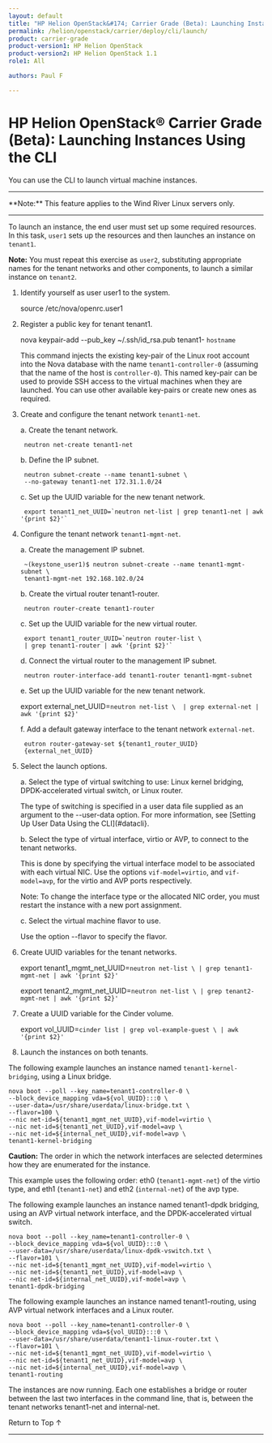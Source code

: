 ```yaml
---
layout: default
title: "HP Helion OpenStack&#174; Carrier Grade (Beta): Launching Instances Using the CLI"
permalink: /helion/openstack/carrier/deploy/cli/launch/
product: carrier-grade
product-version1: HP Helion OpenStack
product-version2: HP Helion OpenStack 1.1
role1: All

authors: Paul F

---
```

<!--UNDER REVISION-->

<script>

function PageRefresh {
onLoad="window.refresh"
}

PageRefresh();

</script>

<!-- <p style="font-size: small;"> <a href="/helion/openstack/1.1/3rd-party-license-agreements/">&#9664; PREV</a> | <a href="/helion/openstack/1.1/">&#9650; UP</a> | NEXT &#9654; </p> -->

# HP Helion OpenStack&#174; Carrier Grade (Beta): Launching Instances Using the CLI

You can use the CLI to launch virtual machine instances.

<hr>
**Note:** This feature applies to the Wind River Linux servers only.
<hr>

To launch an instance, the end user must set up some required resources. In this task, `user1` sets up the resources and
then launches an instance on `tenant1`.

**Note:** You must repeat this exercise as `user2`, substituting appropriate names for the tenant networks and other components, to launch a similar instance on `tenant2`.

1. Identify yourself as user user1 to the system.

	source /etc/nova/openrc.user1

2. Register a public key for tenant tenant1.

	nova keypair-add --pub_key ~/.ssh/id_rsa.pub tenant1- `hostname`

	This command injects the existing key-pair of the Linux root account into the Nova database with the name `tenant1-controller-0` (assuming that the name of the host is `controller-0`). This named key-pair can be used to provide SSH access to the virtual machines when they are launched. You can use other available key-pairs or create new ones as required.

3. Create and configure the tenant network `tenant1-net`.

	a. Create the tenant network.

		neutron net-create tenant1-net

	b. Define the IP subnet.

		neutron subnet-create --name tenant1-subnet \
		--no-gateway tenant1-net 172.31.1.0/24

	c. Set up the UUID variable for the new tenant network.

		export tenant1_net_UUID=`neutron net-list | grep tenant1-net | awk '{print $2}'`

4. Configure the tenant network `tenant1-mgmt-net`.

	a. Create the management IP subnet.

		~(keystone_user1)$ neutron subnet-create --name tenant1-mgmt-subnet \
		tenant1-mgmt-net 192.168.102.0/24

	b. Create the virtual router tenant1-router.

		neutron router-create tenant1-router

	c. Set up the UUID variable for the new virtual router.

		export tenant1_router_UUID=`neutron router-list \
		| grep tenant1-router | awk '{print $2}'`

	d. Connect the virtual router to the management IP subnet.

		neutron router-interface-add tenant1-router tenant1-mgmt-subnet

	e. Set up the UUID variable for the new tenant network.

	export external_net_UUID=`neutron net-list \ 
	| grep external-net | awk '{print $2}'`

	f. Add a default gateway interface to the tenant network `external-net`.

		eutron router-gateway-set ${tenant1_router_UUID}
		{external_net_UUID}

5. Select the launch options.

	a. Select the type of virtual switching to use: Linux kernel bridging, DPDK-accelerated virtual switch, or Linux router.

	The type of switching is specified in a user data file supplied as an argument to the --user-data option. For more information, see [Setting Up User Data Using the CLI](#datacli}.

	b. Select the type of virtual interface, virtio or AVP, to connect to the tenant networks.

	This is done by specifying the virtual interface model to be associated with each virtual NIC. Use the options `vif-model=virtio`, and `vif-model=avp`, for the virtio and AVP ports respectively.

	Note: To change the interface type or the allocated NIC order, you must restart the instance with a new port assignment.

	c. Select the virtual machine flavor to use.

	Use the option --flavor to specify the flavor.

6. Create UUID variables for the tenant networks.

	export tenant1_mgmt_net_UUID=`neutron net-list \
	| grep tenant1-mgmt-net | awk '{print $2}'`

	export tenant2_mgmt_net_UUID=`neutron net-list \
	| grep tenant2-mgmt-net | awk '{print $2}'`

7. Create a UUID variable for the Cinder volume.

	export vol_UUID=`cinder list | grep vol-example-guest \
	| awk '{print $2}'`

8. Launch the instances on both tenants.

The following example launches an instance named `tenant1-kernel-bridging`, using a Linux bridge.

	nova boot --poll --key_name=tenant1-controller-0 \
	--block_device_mapping vda=${vol_UUID}:::0 \
	--user-data=/usr/share/userdata/linux-bridge.txt \
	--flavor=100 \
	--nic net-id=${tenant1_mgmt_net_UUID},vif-model=virtio \
	--nic net-id=${tenant1_net_UUID},vif-model=avp \
	--nic net-id=${internal_net_UUID},vif-model=avp \
	tenant1-kernel-bridging

**Caution:** The order in which the network interfaces are selected determines how they are enumerated for the instance. 

This example uses the following order: eth0 (`tenant1-mgmt-net`) of the virtio type, and eth1 (`tenant1-net`) and eth2 (`internal-net`) of the avp type.

The following example launches an instance named tenant1-dpdk bridging, using an AVP virtual network interface, and the DPDK-accelerated virtual switch.

	nova boot --poll --key_name=tenant1-controller-0 \
	--block_device_mapping vda=${vol_UUID}:::0 \
	--user-data=/usr/share/userdata/linux-dpdk-vswitch.txt \
	--flavor=101 \
	--nic net-id=${tenant1_mgmt_net_UUID},vif-model=virtio \
	--nic net-id=${tenant1_net_UUID},vif-model=avp \
	--nic net-id=${internal_net_UUID},vif-model=avp \
	tenant1-dpdk-bridging

The following example launches an instance named tenant1-routing, using AVP virtual network interfaces and a Linux router.

	nova boot --poll --key_name=tenant1-controller-0 \
	--block_device_mapping vda=${vol_UUID}:::0 \
	--user-data=/usr/share/userdata/tenant1-linux-router.txt \
	--flavor=101 \
	--nic net-id=${tenant1_mgmt_net_UUID},vif-model=virtio \
	--nic net-id=${tenant1_net_UUID},vif-model=avp \
	--nic net-id=${internal_net_UUID},vif-model=avp \
	tenant1-routing

The instances are now running. Each one establishes a bridge or router between the last two interfaces in the command line, that is, between the tenant networks tenant1-net and internal-net.


<a href="#top" style="padding:14px 0px 14px 0px; text-decoration: none;"> Return to Top &#8593; </a>
 
----